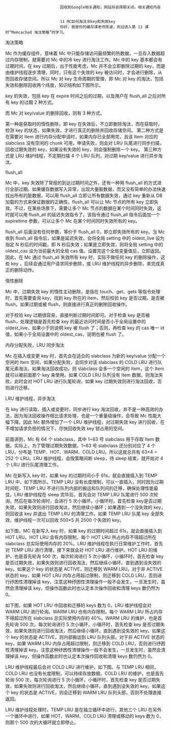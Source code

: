
                            
                            因收到Google相关通知，网站将会择期关闭。相关通知内容
                            
                            
                            11 MC如何淘汰冷key和失效key
                            你好，我是你的缓存课老师陈波，欢迎进入第 11 课时“Memcached 淘汰策略”的学习。

淘汰策略

Mc 作为缓存组件，意味着 Mc 中只能存储访问最频繁的热数据，一旦存入数据超过内存限制，就需要对 Mc 中的冷 key 进行淘汰工作。Mc 中的 key 基本都会有过期时间，在 key 过期后，出于性能考虑，Mc 并不会立即删除过期的 key，而是由维护线程逐步清理，同时，只有这个失效的 key 被访问时，才会进行删除，从而回收存储空间。所以 Mc 对 key 生命周期的管理，即 Mc 对 key 的淘汰，包括失效和删除回收两个纬度，知识结构如下图所示。



key 的失效，包括 key 在 expire 时间之后的过期，以及用户在 flush_all 之后对所有 key 的过期 2 种方式。

而 Mc 对 key/value 的删除回收，则有 3 种方式。


第一种是获取时的惰性删除，即 key 在失效后，不立即删除淘汰，而在获取时，检测 key 的状态，如果失效，才进行真正的删除并回收存储空间。
第二种方式是在需要对 Item 进行内存分配申请时，如果内存已全部用完，且该 Item 对应的slabclass 没有空闲的 chunk 可用，申请失败，则会对 LRU 队尾进行同步扫描，回收过期失效的 key，如果没有失效的 key，则会强制删除一个 key。
第三种方式是 LRU 维护线程，不定期扫描 4 个 LRU 队列，对过期 key/value 进行异步淘汰。


flush_all

Mc 中，key 失效除了常规的到达过期时间之外，还有一种用 flush_all 的方式进行全部过期。如果缓存数据写入异常，出现大量脏数据，而又没有简单的办法快速找出所有的脏数据，可以用 flush_all 立即让所有数据失效，通过 key 重新从 DB 加载的方式来保证数据的正确性。flush_all 可以让 Mc 节点的所有 key 立即失效，不过，在某些场景下，需要让多个 Mc 节点的数据在某个时间同时失效，这时就可以用 flush_all 的延迟失效指令了。该指令通过 flush_all 指令后面加一个 expiretime 参数，可以让多个 Mc 在某个时间同时失效所有的 key。

flush_all 后面没有任何参数，等价于 flush_all 0，即立即失效所有的 key。当 Mc 收到 flush_all 指令后，如果是延迟失效，会将全局 setting 中的 oldest_live 设为指定 N 秒后的时间戳，即 N 秒后失效；如果是立即失效，则将全局 setting 中的 oldest_cas 设为当前最大的全局 cas 值。设置完这个全局变量值后，立即返回。因此，在 Mc 通过 flush_all 失效所有 key 时，实际不做任何 key 的删除操作，这些 key ，后续会通过用户请求同步删除，或 LRU 维护线程的异步删除，来完成真正的删除动作。

惰性删除

Mc 中，过期失效 key 的惰性主动删除，是指在 touch、get、gets 等指令处理时，首先需要查询 key，找到 key 所在的 Item，然后校验 key 是否过期，是否被 flush，如果过期或被 flush，则直接进行真正的删除回收操作。

对于校验 key 过期很容易，直接判断过期时间即可。对于检查 key 是否被 flush，处理逻辑是首先检查 key 的最近访问时间是否小于全局设置中的 oldest_live，如果小于则说明 key 被 flush 了；否则，再检查 key 的 cas 唯一 id 值，如果小于全局设置中的 oldest_cas，说明也被 flush 了。

内存分配失败，LRU 同步淘汰

Mc 在插入或变更 key 时，首先会在适合的 slabclass 为新的 key/value 分配一个空闲的 Item 空间，如果分配失败，会同步对该 slabclass 的 COLD LRU 进行队尾元素淘汰，如果淘汰回收成功，则 slabclass 会多一个空闲的 Item，这个 Item 就可以被前面那个 key 来使用。如果 COLD LRU 队列没有 Item 数据，则淘汰失败，此时会对 HOT LRU 进行队尾轮询，如果 key 过期失效则进行淘汰回收，否则进行迁移。

LRU 维护线程，异步淘汰

在 key 进行读取、插入或变更时，同步进行 key 淘汰回收，并不是一种高效的办法，因为淘汰回收操作相比请求处理，也是一个重量级操作，会导致 Mc 性能大幅下降。因此 Mc 额外增加了一个 LRU 维护线程，对过期失效 key 进行回收，在不增加请求负担的情况下，尽快回收失效 key 锁占用的空间。

前面讲到，Mc 有 64 个 slabclass，其中 1~63 号 slabclass 用于存取 Item 数据。实际上，为了管理过期失效数据，1~63 号 slabclass 还分别对应了 4 个 LRU，分布是 TEMP、HOT、WARM、COLD LRU。所以这就总共有 63*4 = 252 个 LRU。LRU 维护线程，会按策略间断 sleep，待 sleep 结束，就开始对 4 个 LRU 进行队尾清理工作。

Mc 在新写入 key 时，如果 key 的过期时间小于 61s，就会直接插入到 TEMP LRU 中，如下图所示。TEMP LRU 没有长度限制，可以一直插入，同时因为过期时间短，TEMP LRU 不进行队列内部的搬运和队列间的迁移，确保处理性能最佳。LRU 维护线程在 sleep 完毕后，首先会对 TEMP LRU 队尾进行 500 次轮询，然后在每次轮询时，会进行 5 次小循环。小循环时，首先检查 key是否过期失效，如果失效则进行回收淘汰，然后继续小循环；如果遇到一个没失效的 key，则回收该 key 并退出 TEMP LRU 的清理工作。如果 TEMP LRU 队尾 key 全部失效，维护线程一次可以回收 500*5 共 2500 个失效的 key。



如下图，MC 在新写入 key 时，如果 key 的过期时间超过 61s，就会直接插入到 HOT LRU。HOT LRU 会有内存限制，每个 HOT LRU 所占内存不得超过所在 slabclass 总实际使用内存的 20%。LRU 维护线程在执行日常维护工作时，首先对 TEMP LRU 进行清理，接下来就会对 HOT LRU 进行维护。HOT LRU 的维护，也是首先轮询 500 次，每次轮询进行 5 次小循环，小循环时，首先检查 key 是否过期失效，如果失效则进行回收淘汰，然后继续小循环。直到遇到没失效的 key。如果这个 key 的状态是 ACTIVE，则迁移到 WARM LRU。对于非 ACTIVE 状态的 key，如果 HOT LRU 内存占用超过限制，则迁移到 COLD LRU，否则进行纾困性清理掉该 key，注意这种纾困性清理操作一般不会发生，一旦发生时，虽然会清理掉该 key，但操作函数此时也认定本次操作回收和清理 keys 数仍然为 0。



如下图，如果 HOT LRU 中回收和迁移的 keys 数为 0，LRU 维护线程会对 WARM LRU 进行轮询。WARM LRU 也有内存限制，每个 WARM LRU 所占内存不得超过所在 slabclass 总实际使用内存的 40%。WARM LRU 的维护，也是首先轮询 500 次，每次轮询进行 5 次小循环，小循环时，首先检查 key 是否过期失效，如果失效则进行回收淘汰，然后继续小循环。直到遇到没失效的 key。如果这个 key 的状态是 ACTIVE，则内部搬运到 LRU 队列头部。对于非 ACTIVE 状态的 key，如果 WARM LRU 内存占用超过限制，则迁移到 COLD LRU，否则进行纾困性清理掉该 key。注意这种纾困性清理操作一般不会发生，一旦发生时，虽然会清理掉该 key，但操作函数此时也认定本次操作回收和清理 keys 数仍然为 0。



LRU 维护线程最后会对 COLD LRU 进行维护，如下图。与 TEMP LRU 相同，COLD LRU 也没有长度限制，可以持续存放数据。COLD LRU 的维护，也是首先轮询 500 次，每次轮询进行 5 次小循环，小循环时，首先检查 key 是否过期失效，如果失效则进行回收淘汰，然后继续小循环。直到遇到没失效的 key。如果这个 key 的状态是 ACTIVE，则会迁移到 WARM LRU 队列头部，否则不处理直接返回。



LRU 维护线程处理时，TEMP LRU 是在独立循环中进行，其他三个 LRU 在另外一个循环中进行，如果 HOT、WARM、COLD LRU 清理或移动的 keys 数为 0，则那个 500 次的大循环就立即停止。

                        
                        
                            